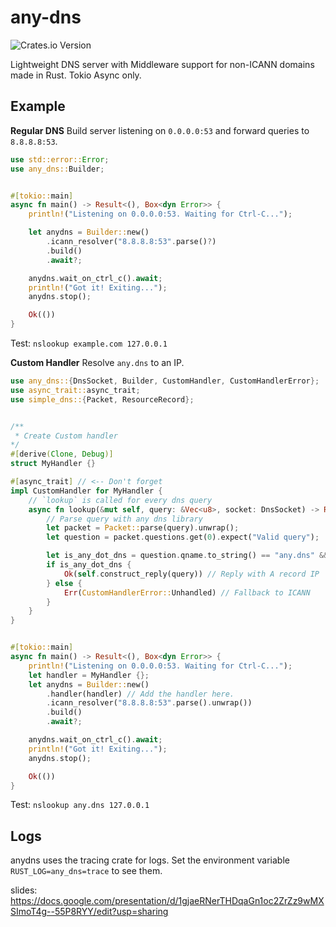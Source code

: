 # any-dns

![Crates.io Version](https://img.shields.io/crates/v/any-dns)


Lightweight DNS server with Middleware support for non-ICANN domains made in Rust. Tokio Async only.

## Example

**Regular DNS** Build server listening on `0.0.0.0:53` and forward queries to `8.8.8.8:53`.


```rust
use std::error::Error;
use any_dns::Builder;


#[tokio::main]
async fn main() -> Result<(), Box<dyn Error>> {
    println!("Listening on 0.0.0.0:53. Waiting for Ctrl-C...");

    let anydns = Builder::new()
        .icann_resolver("8.8.8.8:53".parse()?)
        .build()
        .await?;

    anydns.wait_on_ctrl_c().await;
    println!("Got it! Exiting...");
    anydns.stop();

    Ok(())
}

```

Test: `nslookup example.com 127.0.0.1`


**Custom Handler** Resolve `any.dns` to an IP.


```rust
use any_dns::{DnsSocket, Builder, CustomHandler, CustomHandlerError};
use async_trait::async_trait;
use simple_dns::{Packet, ResourceRecord};


/**
 * Create Custom handler
*/
#[derive(Clone, Debug)]
struct MyHandler {}

#[async_trait] // <-- Don't forget
impl CustomHandler for MyHandler {
    // `lookup` is called for every dns query
    async fn lookup(&mut self, query: &Vec<u8>, socket: DnsSocket) -> Result<Vec<u8>, CustomHandlerError> {
        // Parse query with any dns library
        let packet = Packet::parse(query).unwrap();
        let question = packet.questions.get(0).expect("Valid query");

        let is_any_dot_dns = question.qname.to_string() == "any.dns" && question.qtype == QTYPE::TYPE(TYPE::A);
        if is_any_dot_dns {
            Ok(self.construct_reply(query)) // Reply with A record IP
        } else {
            Err(CustomHandlerError::Unhandled) // Fallback to ICANN
        }        
    }
}


#[tokio::main]
async fn main() -> Result<(), Box<dyn Error>> {
    println!("Listening on 0.0.0.0:53. Waiting for Ctrl-C...");
    let handler = MyHandler {};
    let anydns = Builder::new()
        .handler(handler) // Add the handler here.
        .icann_resolver("8.8.8.8:53".parse().unwrap())
        .build()
        .await?;

    anydns.wait_on_ctrl_c().await;
    println!("Got it! Exiting...");
    anydns.stop();

    Ok(())
}
```

Test: `nslookup any.dns 127.0.0.1`


## Logs

anydns uses the tracing crate for logs. Set the environment variable `RUST_LOG=any_dns=trace` to see them.


slides: https://docs.google.com/presentation/d/1gjaeRNerTHDqaGn1oc2ZrZz9wMXSImoT4g--55P8RYY/edit?usp=sharing